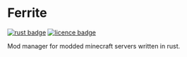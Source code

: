 # Ferrite
[![rust badge](https://img.shields.io/static/v1?label=Made%20with&message=Rust&logo=rust&labelColor=e82833&color=b11522)](https://www.rust-lang.org)
[![licence badge](https://img.shields.io/github/license/septechx/ferrite)](https://github.com/septechx/ferrite/blob/main/LICENSE)

Mod manager for modded minecraft servers written in rust.
